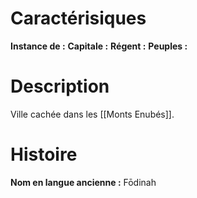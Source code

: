 # Caractérisiques
**Instance de :** 
**Capitale :** 
**Régent :** 
**Peuples :** 
# Description
Ville cachée dans les [[Monts Enubés]].
# Histoire
**Nom en langue ancienne :** Fōdinah